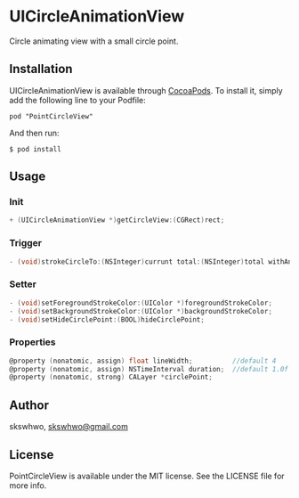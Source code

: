 # UICircleAnimationView

Circle animating view with a small circle point.
<!--![alt text](https://github.com/skswhwo/UICircleAnimationView/blob/master/sample1.gif "demo")-->

## Installation

UICircleAnimationView is available through [CocoaPods](http://cocoapods.org). To install
it, simply add the following line to your Podfile:

`
pod "PointCircleView"
`

And then run:

`
$ pod install
`

## Usage

### Init
```objective-c
+ (UICircleAnimationView *)getCircleView:(CGRect)rect;
```

### Trigger
```objective-c
- (void)strokeCircleTo:(NSInteger)currunt total:(NSInteger)total withAnimate:(BOOL)animate;
```

### Setter
```objective-c
- (void)setForegroundStrokeColor:(UIColor *)foregroundStrokeColor;
- (void)setBackgroundStrokeColor:(UIColor *)backgroundStrokeColor;
- (void)setHideCirclePoint:(BOOL)hideCirclePoint;
```

### Properties
```objective-c
@property (nonatomic, assign) float lineWidth;          //default 4
@property (nonatomic, assign) NSTimeInterval duration;  //default 1.0f
@property (nonatomic, strong) CALayer *circlePoint;
```

## Author

skswhwo, skswhwo@gmail.com

## License

PointCircleView is available under the MIT license. See the LICENSE file for more info.
